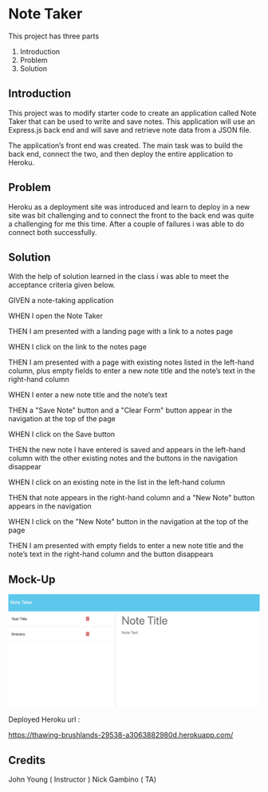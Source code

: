 # Note Taker

This project has three parts

1. Introduction
2. Problem
3. Solution

## Introduction

This project was to modify starter code to create an application called Note Taker that can be used to write and save notes. This application will use an Express.js back end and will save and retrieve note data from a JSON file.

The application’s front end was created. The main task was to build the back end, connect the two, and then deploy the entire application to Heroku.

## Problem

Heroku as a deployment site was introduced and learn to deploy in a new site was bit challenging and to connect the front to the back end was quite a challenging for me this time. After a couple of failures i was able to do connect both successfully.

## Solution

With the help of solution learned in the class i was able to meet the acceptance criteria given below.

GIVEN a note-taking application

WHEN I open the Note Taker

THEN I am presented with a landing page with a link to a notes page

WHEN I click on the link to the notes page

THEN I am presented with a page with existing notes listed in the left-hand column, plus empty fields to enter a new note title and the note’s text in the right-hand column

WHEN I enter a new note title and the note’s text

THEN a "Save Note" button and a "Clear Form" button appear in the navigation at the top of the page

WHEN I click on the Save button

THEN the new note I have entered is saved and appears in the left-hand column with the other existing notes and the buttons in the navigation disappear

WHEN I click on an existing note in the list in the left-hand column

THEN that note appears in the right-hand column and a "New Note" button appears in the navigation

WHEN I click on the "New Note" button in the navigation at the top of the page

THEN I am presented with empty fields to enter a new note title and the note’s text in the right-hand column and the button disappears

## Mock-Up

![Alt text](image.png)

Deployed Heroku url :

https://thawing-brushlands-29538-a3063882980d.herokuapp.com/


## Credits
John Young ( Instructor )
Nick Gambino ( TA)


